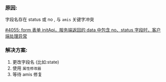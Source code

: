 ### 原因:

字段名存在 status 或 no , 与 `amis` 关键字冲突

<a href="https://github.com/baidu/amis/issues/4055" target="_blank">
#4055: form 表单 initApi，服务端返回的 data 中包含 no、status 字段时，客户端处理异常
</a>

### 解决方案:

1. 更改字段名 (比如:state)
2. 使用 `属性修改器`
3. 等待 amis 修复
